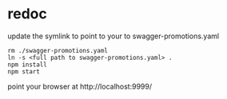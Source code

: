 # redoc
update the symlink to point to your to swagger-promotions.yaml

```
rm ./swagger-promotions.yaml
ln -s <full path to swagger-promotions.yaml> .
npm install
npm start
```
point your browser at http://localhost:9999/

